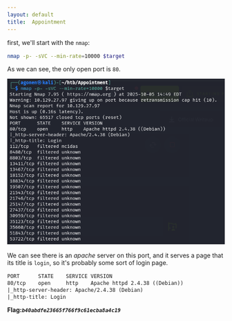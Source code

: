 ```yaml
---
layout: default
title:  Appointment 
---
```


first, we'll start with the `nmap`:
```bash
nmap -p- -sVC --min-rate=10000 $target
```

As we can see, the only open port is `80`.

![nmap](image.png)

We can see there is an *apache* server on this port, and it serves a page that its title is `login`, so it's probably some sort of login page.
```
PORT      STATE    SERVICE VERSION
80/tcp    open     http    Apache httpd 2.4.38 ((Debian))
|_http-server-header: Apache/2.4.38 (Debian)
|_http-title: Login
```



**Flag:*****`b40abdfe23665f766f9c61ecba8a4c19`***
